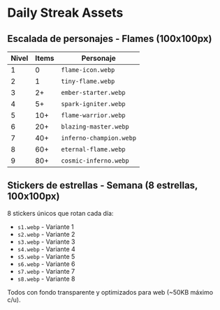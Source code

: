 # Daily Streak Assets

## Escalada de personajes - Flames (100x100px)

| Nivel | Items | Personaje |
|-------|-------|-----------|
| 1 | 0 | `flame-icon.webp` |
| 2 | 1 | `tiny-flame.webp` |
| 3 | 2+ | `ember-starter.webp` |
| 4 | 5+ | `spark-igniter.webp` |
| 5 | 10+ | `flame-warrior.webp` |
| 6 | 20+ | `blazing-master.webp` |
| 7 | 40+ | `inferno-champion.webp` |
| 8 | 60+ | `eternal-flame.webp` |
| 9 | 80+ | `cosmic-inferno.webp` |

## Stickers de estrellas - Semana (8 estrellas, 100x100px)

8 stickers únicos que rotan cada día:

- `s1.webp` - Variante 1
- `s2.webp` - Variante 2
- `s3.webp` - Variante 3
- `s4.webp` - Variante 4
- `s5.webp` - Variante 5
- `s6.webp` - Variante 6
- `s7.webp` - Variante 7
- `s8.webp` - Variante 8

Todos con fondo transparente y optimizados para web (~50KB máximo c/u).
